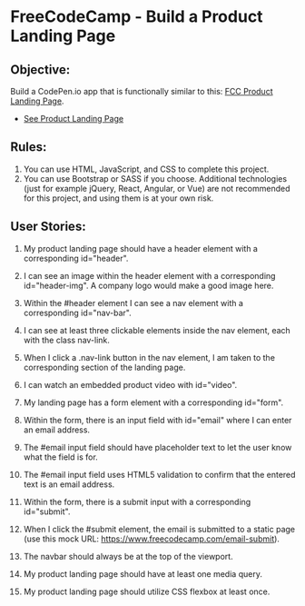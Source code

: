 # FreeCodeCamp - Build a Product Landing Page
## Objective:
Build a CodePen.io app that is functionally similar to this: [FCC Product Landing Page](https://codepen.io/freeCodeCamp/pen/RKRbwL).

* [See Product Landing Page](https://stephenowen07.github.io/FreeCodeCamp-Product-Landing-Page)


## Rules:
1. You can use HTML, JavaScript, and CSS to complete this project. 
2. You can use Bootstrap or SASS if you choose. Additional technologies (just for example jQuery, React, Angular, or Vue) are not recommended for this project, and using them is at your own risk. 

## User Stories:

1. My product landing page should have a header element with a corresponding id="header".
   
2. I can see an image within the header element with a corresponding id="header-img". A company logo would make a good image here.

3. Within the #header element I can see a nav element with a corresponding id="nav-bar".

4. I can see at least three clickable elements inside the nav element, each with the class nav-link.

5. When I click a .nav-link button in the nav element, I am taken to the corresponding section of the landing page.

6. I can watch an embedded product video with id="video".

7. My landing page has a form element with a corresponding id="form".

8. Within the form, there is an input field with id="email" where I can enter an email address.

9. The #email input field should have placeholder text to let the user know what the field is for.

10. The #email input field uses HTML5 validation to confirm that the entered text is an email address.

11. Within the form, there is a submit input with a corresponding id="submit".

12. When I click the #submit element, the email is submitted to a static page (use this mock URL: https://www.freecodecamp.com/email-submit).

13. The navbar should always be at the top of the viewport.

14. My product landing page should have at least one media query.

15. My product landing page should utilize CSS flexbox at least once.

